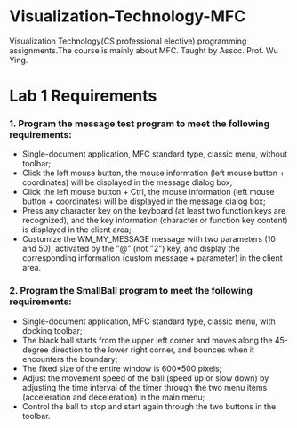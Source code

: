 # Visualization-Technology-MFC
Visualization Technology(CS professional elective) programming assignments.The course is mainly about MFC. Taught by Assoc. Prof. Wu Ying. 

# Lab 1 Requirements
### 1. Program the message test program to meet the following requirements:
  - Single-document application, MFC standard type, classic menu, without toolbar;
  - Click the left mouse button, the mouse information (left mouse button + coordinates) will be displayed in the message dialog box;
  - Click the left mouse button + Ctrl, the mouse information (left mouse button + coordinates) will be displayed in the message dialog box;
  - Press any character key on the keyboard (at least two function keys are recognized), and the key information (character or function key content) is displayed in the client area;
  - Customize the WM_MY_MESSAGE message with two parameters (10 and 50), activated by the "@" (not "2") key, and display the corresponding information (custom message + parameter) in the client area.

### 2. Program the SmallBall program to meet the following requirements:
  - Single-document application, MFC standard type, classic menu, with docking toolbar;
  - The black ball starts from the upper left corner and moves along the 45-degree direction to the lower right corner, and bounces when it encounters the boundary;
  - The fixed size of the entire window is 600*500 pixels;
  - Adjust the movement speed of the ball (speed up or slow down) by adjusting the time interval of the timer through the two menu items (acceleration and deceleration) in the main menu;
  - Control the ball to stop and start again through the two buttons in the toolbar.

